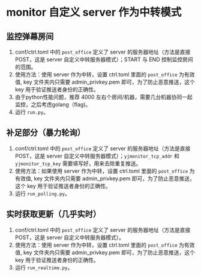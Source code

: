 # monitor 自定义 server 作为中转模式
## 监控弹幕房间
1. conf/ctrl.toml 中的 `post_office` 定义了 server 的服务器地址（方法是直接 POST，这是 server 自定义中转服务器模式）；START 与 END 控制监控房间的范围。
1. 使用方法：使用 server 作为中转，设置 ctrl.toml 里面的 `post_office` 为有效值, key 文件夹内只需要 admin_privkey.pem 即可，为了防止恶意推送，这个 key 用于验证推送者身份的正确性。
1. 由于python性能问题，推荐 4000 左右个房间/机器，需要几台机器协同一起监控，之后考虑golang（flag)。
1. 运行 `run.py`。
## 补足部分（暴力轮询）
1. conf/ctrl.toml 中的 `post_office` 定义了 server 的服务器地址（方法是直接 POST，这是 server 自定义中转服务器模式）；`yjmonitor_tcp_addr` 和 `yjmonitor_tcp_key` 需要填写好，用来去除重复推送。
1. 使用方法：如果使用 server 作为中转，设置 ctrl.toml 里面的 `post_office` 为有效值, key 文件夹内只需要 admin_privkey.pem 即可，为了防止恶意推送，这个 key 用于验证推送者身份的正确性。
1. 运行 `run_polling.py`。
## 实时获取更新（几乎实时）
1. conf/ctrl.toml 中的 `post_office` 定义了 server 的服务器地址（方法是直接 POST，这是 server 自定义中转服务器模式）。
1. 使用方法：使用 server 作为中转，设置 ctrl.toml 里面的 `post_office` 为有效值, key 文件夹内只需要 admin_privkey.pem 即可，为了防止恶意推送，这个 key 用于验证推送者身份的正确性。
1. 运行 `run_realtime.py`。